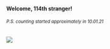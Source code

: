 #### Welcome, 114th stranger!

###### <sup>P.S. counting started approximately in 10.01.21</sup>

<img src="https://kraftwerk28.pp.ua/vcnt.png"></img>
